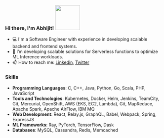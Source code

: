 ### Hi there, I'm Abhijit! <img src="https://media.giphy.com/media/Wj7lNjMNDxSmc/giphy.gif" width="80" ></img>



- 💻 I'm a Software Engineer with experience in developing scalable backend and frontend systems.
- 🔭 I’m developing scalable solutions for Serverless functions to optimize ML Inference workloads.
- 📫 How to reach me: [Linkedin](https://www.linkedin.com/in/tripabhi/), [Twitter](https://twitter.com/AbhijitTripath1)


### Skills
- **Programming Languages**: C, C++, Java, Python, Go, Scala, PHP, JavaScript
- **Tools and Technologies**: Kubernetes, Docker, Helm, Jenkins, TeamCity, Git, Mercurial, OpenShift, AWS (EKS, EC2, Lambda), Git, MapReduce, Apache Spark, Apache AirFlow, IBM MQ
- **Web Development**: React, Relay.js, GraphQL, Babel, Webpack, Spring, ExpressJS
- **ML Frameworks**: Ray, PyTorch, TensorFlow, Dask
- **Databases**: MySQL, Cassandra, Redis, Memcached
